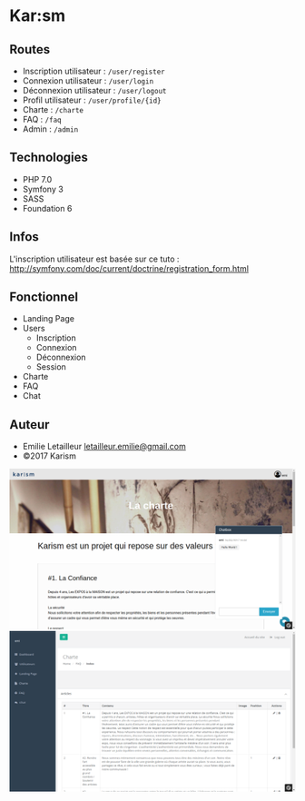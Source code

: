 # Kar:sm

## Routes
* Inscription utilisateur : `/user/register`
* Connexion utilisateur : `/user/login`
* Déconnexion utilisateur : `/user/logout`
* Profil utilisateur : `/user/profile/{id}`
* Charte : `/charte`
* FAQ : `/faq`
* Admin : `/admin`


## Technologies
* PHP 7.0
* Symfony 3
* SASS
* Foundation 6


## Infos
L'inscription utilisateur est basée sur ce tuto : http://symfony.com/doc/current/doctrine/registration_form.html  


## Fonctionnel
* Landing Page
* Users
    * Inscription
    * Connexion
    * Déconnexion
    * Session
* Charte
* FAQ
* Chat


## Auteur
* Emilie Letailleur <letailleur.emilie@gmail.com>  
* ©2017 Karism 




<img src="web/img/charte.png?raw=true" />

<img src="web/img/admin.png?raw=true" />
  

